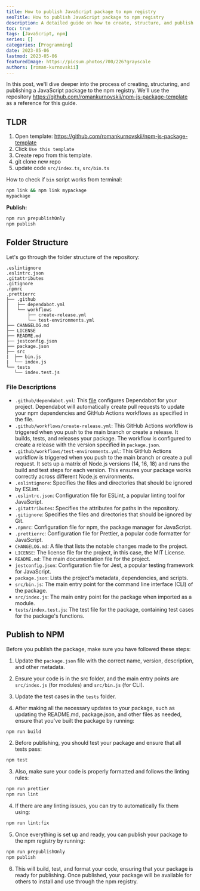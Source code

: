 ```yaml
---
title: How to publish JavaScript package to npm registry
seoTitle: How to publish JavaScript package to npm registry
description: A detailed guide on how to create, structure, and publish a JavaScript package to the npm registry
toc: true
tags: [JavaScript, npm]
series: []
categories: [Programming]
date: 2023-05-06
lastmod: 2023-05-06
featuredImage: https://picsum.photos/700/226?grayscale
authors: [roman-kurnovskii]
---
```



In this post, we'll dive deeper into the process of creating, structuring, and publishing a JavaScript package to the npm registry. We'll use the repository https://github.com/romankurnovskii/npm-js-package-template as a reference for this guide.

## TLDR

1. Open template: https://github.com/romankurnovskii/npm-js-package-template
2. Click `Use this template`
3. Create repo from this template.
4. git clone new repo
5. update code `src/index.ts`, `src/bin.ts`

How to check if `bin` script works from terminal:

```sh
npm link && npm link mypackage
mypackage
```

**Publish:**

```sh
npm run prepublishOnly
npm publish
```

## Folder Structure

Let's go through the folder structure of the repository:

```
.eslintignore
.eslintrc.json
.gitattributes
.gitignore
.npmrc
.prettierrc
├── .github
│   ├── dependabot.yml
│   └── workflows
│       ├── create-release.yml
│       └── test-environments.yml
├── CHANGELOG.md
├── LICENSE
├── README.md
├── jestconfig.json
├── package.json
├── src
|  ├── bin.js
|  └── index.js
└── tests
   └── index.test.js
```

### File Descriptions

- `.github/dependabot.yml`: This [file](https://github.com/romankurnovskii/npm-js-package-template/blob/main/.github/dependabot.yml) configures Dependabot for your project. Dependabot will automatically create pull requests to update your npm dependencies and GitHub Actions workflows as specified in the file.
- `.github/workflows/create-release.yml`: This GitHub Actions workflow is triggered when you push to the main branch or create a release. It builds, tests, and releases your package. The workflow is configured to create a release with the version specified in `package.json`.
- `.github/workflows/test-environments.yml`: This GitHub Actions workflow is triggered when you push to the main branch or create a pull request. It sets up a matrix of Node.js versions (14, 16, 18) and runs the build and test steps for each version. This ensures your package works correctly across different Node.js environments.
- `.eslintignore`: Specifies the files and directories that should be ignored by ESLint.
- `.eslintrc.json`: Configuration file for ESLint, a popular linting tool for JavaScript.
- `.gitattributes`: Specifies the attributes for paths in the repository.
- `.gitignore`: Specifies the files and directories that should be ignored by Git.
- `.npmrc`: Configuration file for npm, the package manager for JavaScript.
- `.prettierrc`: Configuration file for Prettier, a popular code formatter for JavaScript.
- `CHANGELOG.md`: A file that lists the notable changes made to the project.
- `LICENSE`: The license file for the project, in this case, the MIT License.
- `README.md`: The main documentation file for the project.
- `jestconfig.json`: Configuration file for Jest, a popular testing framework for JavaScript.
- `package.json`: Lists the project's metadata, dependencies, and scripts.
- `src/bin.js`: The main entry point for the command line interface (CLI) of the package.
- `src/index.js`: The main entry point for the package when imported as a module.
- `tests/index.test.js`: The test file for the package, containing test cases for the package's functions.

## Publish to NPM

Before you publish the package, make sure you have followed these steps:

1. Update the `package.json` file with the correct name, version, description, and other metadata.
1. Ensure your code is in the src folder, and the main entry points are `src/index.js` (for modules) and `src/bin.js` (for CLI).
1. Update the test cases in the `tests` folder.


1. After making all the necessary updates to your package, such as updating the README.md, package.json, and other files as needed, ensure that you've built the package by running:

```sh
npm run build
```

2. Before publishing, you should test your package and ensure that all tests pass:
```sh
npm test
```

3. Also, make sure your code is properly formatted and follows the linting rules:

```sh
npm run prettier
npm run lint
```
4. If there are any linting issues, you can try to automatically fix them using:

```sh
npm run lint:fix
```

5. Once everything is set up and ready, you can publish your package to the npm registry by running:

```sh
npm run prepublishOnly
npm publish
```

6. This will build, test, and format your code, ensuring that your package is ready for publishing. Once published, your package will be available for others to install and use through the npm registry.
